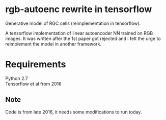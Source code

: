 # rgb-autoenc rewrite in tensorflow 
Generative model of RGC cells (reimplementation in tensorflow). 

A tensorflow implementation of linear autoencoder NN trained on RGB images. 
It was written after the 1st paper got rejected and i felt the urge to reimplement the model in another framework.

# Requirements
Python 2.7  
Tensorflow et al from 2016 
## Note
Code is from late 2016, it needs some modifications to run today.

